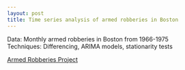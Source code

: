 ```yaml
---
layout: post
title: Time series analysis of armed robberies in Boston
---
```

Data: Monthly armed robberies in Boston from 1966-1975  
Techniques: Differencing, ARIMA models, stationarity tests

[Armed Robberies Project]( https://github.com/JoomiK/RobberiesTimeSeries/blob/master/BostonRobberies.ipynb )


